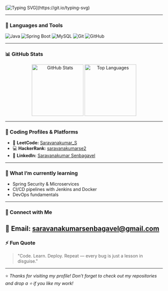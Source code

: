 [![Typing SVG](https://readme-typing-svg.herokuapp.com?font=Fira+Code&pause=500&color=00C7FF&center=true&vCenter=true&width=500&lines=Hi+There!+👋;I'm+Saravanakumar+S;Fullstack+Enthusiast+%7C+DevOps+Aspirer;Always+Learning+New+Things!)](https://git.io/typing-svg)


---

### 🧠 Languages and Tools  
![Java](https://img.shields.io/badge/Java-%23ED8B00.svg?style=for-the-badge&logo=java&logoColor=white)
![Spring Boot](https://img.shields.io/badge/SpringBoot-%236DB33F.svg?style=for-the-badge&logo=springboot&logoColor=white)
![MySQL](https://img.shields.io/badge/MySQL-%2300f.svg?style=for-the-badge&logo=mysql&logoColor=white)
![Git](https://img.shields.io/badge/Git-%23F05033.svg?style=for-the-badge&logo=git&logoColor=white)
![GitHub](https://img.shields.io/badge/GitHub-%23121011.svg?style=for-the-badge&logo=github&logoColor=white)


---

### 📊 GitHub Stats

<p align="center">
  <img src="https://github-readme-stats.vercel.app/api?username=Saravanakumar182&show_icons=true&theme=tokyonight" alt="GitHub Stats" height="165">
  <img src="https://github-readme-stats.vercel.app/api/top-langs/?username=Saravanakumar182&layout=compact&theme=tokyonight" alt="Top Languages" height="165">
</p>

---
### 🧩 Coding Profiles & Platforms
- 🧠 **LeetCode:** [Saravanakumar_S](https://leetcode.com/u/Saravanakumar_S/)  
- 💻 **HackerRank:** [saravanakumarse2](https://www.hackerrank.com/profile/saravanakumarse2)  
- 💼 **LinkedIn:** [Saravanakumar Senbagavel](https://www.linkedin.com/in/saravanakumar-senbagavel-a697062b2/)  

---
### 🌱 What I’m currently learning
- Spring Security & Microservices  
- CI/CD pipelines with Jenkins and Docker  
- DevOps fundamentals  

---

### 💬 Connect with Me
📧 **Email:** [saravanakumarsenbagavel@gmail.com](mailto:saravanakumarsenbagavel@gmail.com)  
---

### ⚡ Fun Quote
> "Code. Learn. Deploy. Repeat — every bug is just a lesson in disguise."  

---

⭐️ *Thanks for visiting my profile! Don’t forget to check out my repositories and drop a ⭐ if you like my work!*
